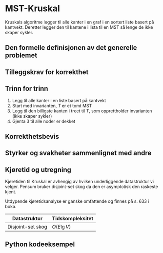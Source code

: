 # MST-Kruskal
<!-- [I5] Forstå MST-Kruskal -->

<!--
1. Kjenne den formelle definisjonen av det generelle problemet den løser
2. Kjenne til eventuelle tilleggskrav den stiller for å være korrekt
3. Vite hvordan den oppfører seg; kunne utføre algoritmen, trinn for trinn!
4. Forstå korrekthetsbeviset; hvordan og hvorfor virker algoritmen egentlig?
5. Kjenne til eventuelle styrker eller svakheter, sammenlignet med andre
6. Kjenne kjøretidene under ulike omstendigheter, og forstå utregningen
-->

Kruskals algoritme legger til alle kanter i en graf i en sortert liste basert på kantvekt. Deretter legger den til kantene i lista til en MST så lenge de ikke skaper sykler.

## Den formelle definisjonen av det generelle problemet
<!-- Et problem er relasjonen mellom input og output -->

## Tilleggskrav for korrekthet
<!-- Korrekhet: algoritmer virker, gir det svaret den skal -->
<!-- Eks: Binary search må ha en sortert liste -->

## Trinn for trinn
<!-- Pseudokode med forklaring -->
1. Legg til alle kanter i en liste basert på kantvekt
2. Start med invarianten, $T$ er et tomt MST
3. Legg til den billigste kanten i treet til $T$, som opprettholder invarianten (ikke skaper sykler)
4. Gjenta 3 til alle noder er dekket

## Korrekthetsbevis

## Styrker og svakheter sammenlignet med andre

## Kjøretid og utregning
<!-- Under ulike omstendigheter -->

Kjøretiden til Kruskal er avhengig av hvilken underliggende datastruktur vi velger. Pensum bruker disjoint-set skog da den er asymptotisk den raskeste kjent.

Utdypende kjøretidsanalyse er ganske omfattende og finnes på s. 633 i boka.

Datastruktur | Tidskompleksitet
---------|----------
Disjoint-set skog | $O(E\lg V)$

## Python kodeeksempel
